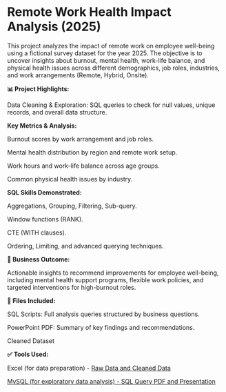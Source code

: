 # Remote Work Health Impact Analysis (2025)

This project analyzes the impact of remote work on employee well-being using a fictional survey dataset for the year 2025. The objective is to uncover insights about burnout, mental health, work-life balance, and physical health issues across different demographics, job roles, industries, and work arrangements (Remote, Hybrid, Onsite).

**📊 Project Highlights:**

Data Cleaning & Exploration: SQL queries to check for null values, unique records, and overall data structure.

**Key Metrics & Analysis:**

Burnout scores by work arrangement and job roles.

Mental health distribution by region and remote work setup.

Work hours and work-life balance across age groups.

Common physical health issues by industry.

**SQL Skills Demonstrated:**

Aggregations, Grouping, Filtering, Sub-query.

Window functions (RANK).

CTE (WITH clauses).

Ordering, Limiting, and advanced querying techniques.

**🎯 Business Outcome:**

Actionable insights to recommend improvements for employee well-being, including mental health support programs, flexible work policies, and targeted interventions for high-burnout roles.

**📁 Files Included:**

SQL Scripts: Full analysis queries structured by business questions.

PowerPoint PDF: Summary of key findings and recommendations.

Cleaned Dataset

**✅ Tools Used:**

Excel (for data preparation) - <a href="https://github.com/shikhashii/SQL_Project/blob/main/Raw_data.csv">Raw Data and <a href="https://github.com/shikhashii/SQL_Project/blob/main/Cleaned_data.csv">Cleaned Data

MySQL (for exploratory data analysis) - <a href="https://github.com/shikhashii/SQL_Project/blob/main/SQL_query.pdf"> SQL Query PDF  and <a href="https://github.com/shikhashii/SQL_Project/blob/main/SQL_Presentation.pdf"> Presentation


